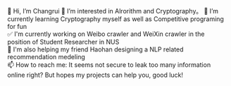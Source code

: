 👋 Hi, I’m Changrui
👀 I’m interested in Alrorithm and Cryptography。
🌱 I’m currently learning Cryptography myself as well as Competitive programing for fun  
✅ I'm currently working on Weibo crawler and WeiXin crawler in the position of Student Researcher in NUS  
👬 I'm also helping my friend Haohan designing a NLP related recommendation medeling  
📫 How to reach me: It seems not secure to leak too many information online right? But hopes my projects can help you, good luck!  
